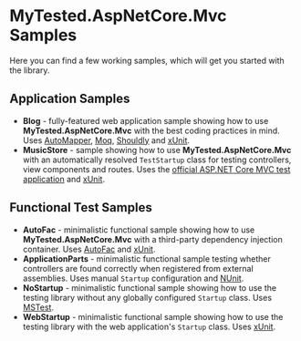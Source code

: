 MyTested.AspNetCore.Mvc Samples
====================================

Here you can find a few working samples, which will get you started with the library.

## Application Samples

 - **Blog** - fully-featured web application sample showing how to use **MyTested.AspNetCore.Mvc** with the best coding practices in mind. Uses [AutoMapper](https://automapper.org), [Moq](https://github.com/moq/moq4), [Shouldly](https://github.com/shouldly/shouldly) and [xUnit](http://xunit.github.io/).
 - **MusicStore** - sample showing how to use **MyTested.AspNetCore.Mvc** with an automatically resolved `TestStartup` class for testing controllers, view components and routes. Uses the [official ASP.NET Core MVC test application](https://github.com/aspnet/AspNetCore/tree/master/src/MusicStore) and [xUnit](http://xunit.github.io/). 

## Functional Test Samples

 - **AutoFac** - minimalistic functional sample showing how to use **MyTested.AspNetCore.Mvc** with a third-party dependency injection container. Uses [AutoFac](https://autofac.org) and [xUnit](http://xunit.github.io/).
 - **ApplicationParts** - minimalistic functional sample testing whether controllers are found correctly when registered from external assemblies. Uses manual `Startup` configuration and [NUnit](https://github.com/nunit/dotnet-test-nunit).
 - **NoStartup** - minimalistic functional sample showing how to use the testing library without any globally configured `Startup` class. Uses [MSTest](https://docs.microsoft.com/en-us/dotnet/core/testing/unit-testing-with-mstest).
 - **WebStartup** - minimalistic functional sample showing how to use the testing library with the web application's `Startup` class. Uses [xUnit](http://xunit.github.io/).
